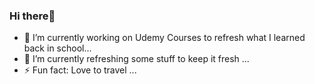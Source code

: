 ### Hi there👋 ###

- 🔭 I’m currently working on Udemy Courses to refresh what I learned back in school...
- 🌱 I’m currently refreshing some stuff to keep it fresh ...
- ⚡ Fun fact: Love to travel ...
